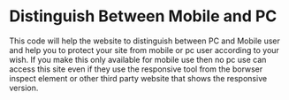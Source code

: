 # Distinguish Between Mobile and PC

This code will help the website to distinguish between PC and Mobile user and help you to protect your site from mobile or pc user according to your wish. If you make this only available for mobile use then no pc use can access this site even if they use the responsive tool from the borwser inspect element or other third party website that shows the responsive version.
